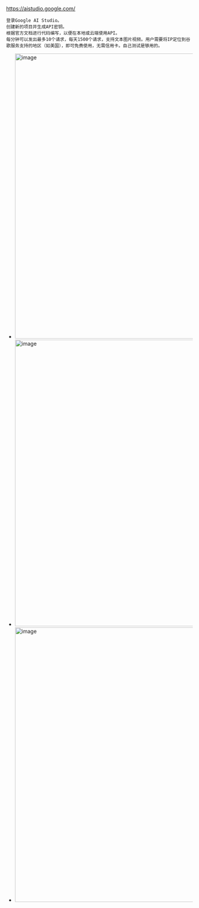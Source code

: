 https://aistudio.google.com/
```
登录Google AI Studio。
创建新的项目并生成API密钥。
根据官方文档进行代码编写，以便在本地或云端使用API。
每分钟可以发出最多10个请求，每天1500个请求，支持文本图片视频。用户需要将IP定位到谷歌服务支持的地区（如美国），即可免费使用，无需信用卡。自己测试是够用的。
```
- <img width="769" alt="image" src="https://github.com/user-attachments/assets/305c5563-86be-40b5-8112-78edc2d621fe" />
- <img width="773" alt="image" src="https://github.com/user-attachments/assets/5428a75f-4ca4-41c4-96ae-191f356910e3" />
- <img width="741" alt="image" src="https://github.com/user-attachments/assets/63f0f28e-6217-4bc6-a827-b98f15baf1d7" />
